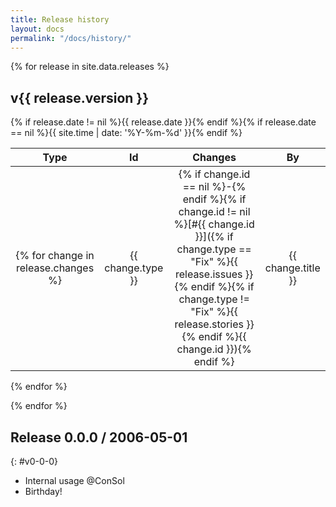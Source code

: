 ```yaml
---
title: Release history
layout: docs
permalink: "/docs/history/"
---
```


{% for release in site.data.releases %}
<h2 id="{{ release.tag }}">v{{ release.version }}</h2>
<h7>{% if release.date != nil %}{{ release.date }}{% endif %}{% if release.date == nil %}{{ site.time | date: '%Y-%m-%d' }}{% endif %}</h7>

| Type | Id | Changes | By |
|:----:|:--:|:-------:|:--:|
{% for change in release.changes %}| {{ change.type }} | {% if change.id == nil %}-{% endif %}{% if change.id != nil %}[#{{ change.id }}]({% if change.type == "Fix" %}{{ release.issues }}{% endif %}{% if change.type != "Fix" %}{{ release.stories }}{% endif %}{{ change.id }}){% endif %} | {{ change.title }} | {{ change.author }} |
{% endfor %}

{% endfor %}

## Release 0.0.0 / 2006-05-01
{: #v0-0-0}

- Internal usage @ConSol
- Birthday!
